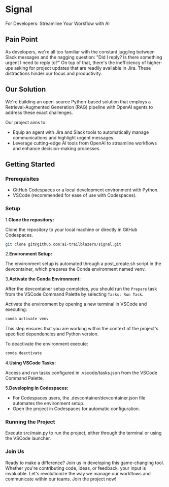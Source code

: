 # Signal

For Developers: Streamline Your Workflow with AI

## Pain Point

As developers, we're all too familiar with the constant juggling between Slack messages and the nagging question: "Did I reply? Is there something urgent I need to reply to?" On top of that, there's the inefficiency of higher-ups asking for project updates that are readily available in Jira. These distractions hinder our focus and productivity.

## Our Solution

We're building an open-source Python-based solution that employs a Retrieval-Augmented Generation (RAG) pipeline with OpenAI agents to address these exact challenges.

Our project aims to:

- Equip an agent with Jira and Slack tools to automatically manage communications and highlight urgent messages.
- Leverage cutting-edge AI tools from OpenAI to streamline workflows and enhance decision-making processes.

## Getting Started

### Prerequisites

- GitHub Codespaces or a local development environment with Python.
- VSCode (recommended for ease of use with Codespaces).

### Setup

1.**Clone the repository:**

Clone the repository to your local machine or directly in GitHub Codespaces.

```bash
git clone git@github.com:ai-trailblazers/signal.git
```

2.**Environment Setup:**

The environment setup is automated through a post_create.sh script in the devcontainer, which prepares the Conda environment named venv.

3.**Activate the Conda Environment:**

After the devcontainer setup completes, you should run the `Prepare` task from the VSCode Command Palette by selecting `Tasks: Run Task`.

Activate the environment by opening a new terminal in VSCode and executing:

```bash
conda activate venv
```

This step ensures that you are working within the context of the project's specified dependencies and Python version.

To deactivate the environment execute:

```bash
conda deactivate
```

4.**Using VSCode Tasks:**

Access and run tasks configured in .vscode/tasks.json from the VSCode Command Palette.

5.**Developing in Codespaces:**

- For Codespaces users, the .devcontainer/devcontainer.json file automates the environment setup.
- Open the project in Codespaces for automatic configuration.

### Running the Project

Execute src/main.py to run the project, either through the terminal or using the VSCode launcher.

### Join Us

Ready to make a difference? Join us in developing this game-changing tool. Whether you're contributing code, ideas, or feedback, your input is invaluable. Let's revolutionize the way we manage our workflows and communicate within our teams. Join the project now!
